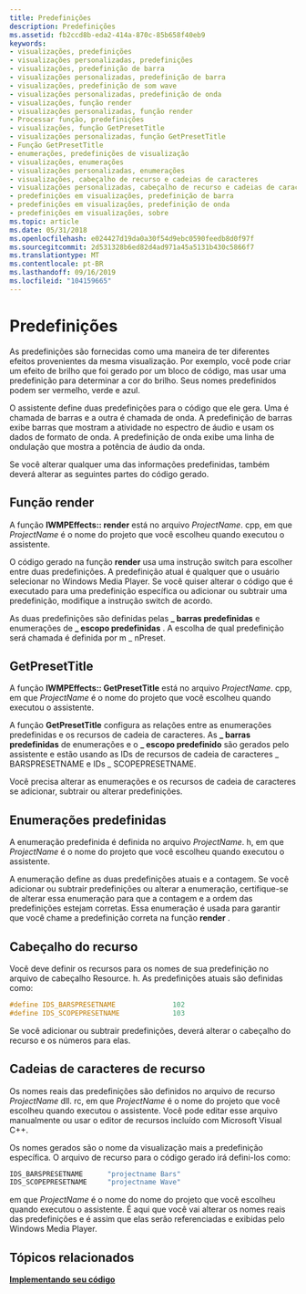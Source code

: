 ```yaml
---
title: Predefinições
description: Predefinições
ms.assetid: fb2ccd8b-eda2-414a-870c-85b658f40eb9
keywords:
- visualizações, predefinições
- visualizações personalizadas, predefinições
- visualizações, predefinição de barra
- visualizações personalizadas, predefinição de barra
- visualizações, predefinição de som wave
- visualizações personalizadas, predefinição de onda
- visualizações, função render
- visualizações personalizadas, função render
- Processar função, predefinições
- visualizações, função GetPresetTitle
- visualizações personalizadas, função GetPresetTitle
- Função GetPresetTitle
- enumerações, predefinições de visualização
- visualizações, enumerações
- visualizações personalizadas, enumerações
- visualizações, cabeçalho de recurso e cadeias de caracteres
- visualizações personalizadas, cabeçalho de recurso e cadeias de caracteres
- predefinições em visualizações, predefinição de barra
- predefinições em visualizações, predefinição de onda
- predefinições em visualizações, sobre
ms.topic: article
ms.date: 05/31/2018
ms.openlocfilehash: e024427d19da0a30f54d9ebc0590feedb8d0f97f
ms.sourcegitcommit: 2d531328b6ed82d4ad971a45a5131b430c5866f7
ms.translationtype: MT
ms.contentlocale: pt-BR
ms.lasthandoff: 09/16/2019
ms.locfileid: "104159665"
---
```

# <a name="presets"></a>Predefinições

As predefinições são fornecidas como uma maneira de ter diferentes efeitos provenientes da mesma visualização. Por exemplo, você pode criar um efeito de brilho que foi gerado por um bloco de código, mas usar uma predefinição para determinar a cor do brilho. Seus nomes predefinidos podem ser vermelho, verde e azul.

O assistente define duas predefinições para o código que ele gera. Uma é chamada de barras e a outra é chamada de onda. A predefinição de barras exibe barras que mostram a atividade no espectro de áudio e usam os dados de formato de onda. A predefinição de onda exibe uma linha de ondulação que mostra a potência de áudio da onda.

Se você alterar qualquer uma das informações predefinidas, também deverá alterar as seguintes partes do código gerado.

## <a name="render-function"></a>Função render

A função **IWMPEffects:: render** está no arquivo *ProjectName*. cpp, em que *ProjectName* é o nome do projeto que você escolheu quando executou o assistente.

O código gerado na função **render** usa uma instrução switch para escolher entre duas predefinições. A predefinição atual é qualquer que o usuário selecionar no Windows Media Player. Se você quiser alterar o código que é executado para uma predefinição específica ou adicionar ou subtrair uma predefinição, modifique a instrução switch de acordo.

As duas predefinições são definidas pelas **\_ barras predefinidas** e enumerações de **\_ escopo predefinidas** . A escolha de qual predefinição será chamada é definida por m \_ nPreset.

## <a name="getpresettitle"></a>GetPresetTitle

A função **IWMPEffects:: GetPresetTitle** está no arquivo *ProjectName*. cpp, em que *ProjectName* é o nome do projeto que você escolheu quando executou o assistente.

A função **GetPresetTitle** configura as relações entre as enumerações predefinidas e os recursos de cadeia de caracteres. As **\_ barras predefinidas** de enumerações e o **\_ escopo predefinido** são gerados pelo assistente e estão usando as IDs de recursos de cadeia de caracteres \_ BARSPRESETNAME e IDs \_ SCOPEPRESETNAME.

Você precisa alterar as enumerações e os recursos de cadeia de caracteres se adicionar, subtrair ou alterar predefinições.

## <a name="preset-enumerations"></a>Enumerações predefinidas

A enumeração predefinida é definida no arquivo *ProjectName*. h, em que *ProjectName* é o nome do projeto que você escolheu quando executou o assistente.

A enumeração define as duas predefinições atuais e a contagem. Se você adicionar ou subtrair predefinições ou alterar a enumeração, certifique-se de alterar essa enumeração para que a contagem e a ordem das predefinições estejam corretas. Essa enumeração é usada para garantir que você chame a predefinição correta na função **render** .

## <a name="resource-header"></a>Cabeçalho do recurso

Você deve definir os recursos para os nomes de sua predefinição no arquivo de cabeçalho Resource. h. As predefinições atuais são definidas como:


```C++
#define IDS_BARSPRESETNAME              102
#define IDS_SCOPEPRESETNAME             103
```



Se você adicionar ou subtrair predefinições, deverá alterar o cabeçalho do recurso e os números para elas.

## <a name="resource-strings"></a>Cadeias de caracteres de recurso

Os nomes reais das predefinições são definidos no arquivo de recurso *ProjectName* dll. rc, em que *ProjectName* é o nome do projeto que você escolheu quando executou o assistente. Você pode editar esse arquivo manualmente ou usar o editor de recursos incluído com Microsoft Visual C++.

Os nomes gerados são o nome da visualização mais a predefinição específica. O arquivo de recurso para o código gerado irá defini-los como:


```C++
IDS_BARSPRESETNAME      "projectname Bars"
IDS_SCOPEPRESETNAME     "projectname Wave"
```



em que *ProjectName* é o nome do nome do projeto que você escolheu quando executou o assistente. É aqui que você vai alterar os nomes reais das predefinições e é assim que elas serão referenciadas e exibidas pelo Windows Media Player.

## <a name="related-topics"></a>Tópicos relacionados

<dl> <dt>

[**Implementando seu código**](implementing-your-code.md)
</dt> </dl>

 

 




